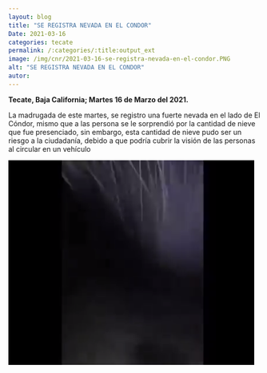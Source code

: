 ```yaml
---
layout: blog
title: "SE REGISTRA NEVADA EN EL CONDOR"
Date: 2021-03-16
categories: tecate
permalink: /:categories/:title:output_ext
image: /img/cnr/2021-03-16-se-registra-nevada-en-el-condor.PNG
alt: "SE REGISTRA NEVADA EN EL CONDOR"
autor:
---
```


**Tecate, Baja California; Martes 16 de Marzo del 2021.** 

La madrugada de este martes, se registro una fuerte nevada en el lado de El Cóndor, mismo que a las persona se le sorprendió por la cantidad de nieve que fue presenciado, sin embargo, esta cantidad de nieve pudo ser un riesgo a la ciudadanía, debido a que podría cubrir la visión de las personas al circular en un vehículo

<div id="carouselExampleSlidesOnly" class="carousel slide" data-ride="carousel">
  <div class="carousel-inner">
    <div class="carousel-item active">
       <img class="d-block w-100" src="/img/cnr/2021-03-16-se-registra-nevada-en-el-condor.PNG" loading="lazy"  alt="SE REGISTRA NEVADA EN EL CONDOR">
    </div>
  </div>
</div>